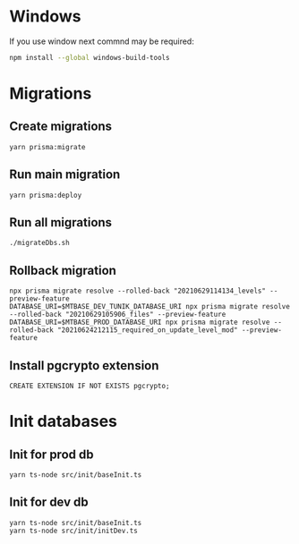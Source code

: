 
# Windows
If you use window next commnd may be required:
```sh
npm install --global windows-build-tools
```

# Migrations

## Create migrations
```
yarn prisma:migrate
```

## Run main migration
```
yarn prisma:deploy
```

## Run all migrations
```
./migrateDbs.sh
```

## Rollback migration
```
npx prisma migrate resolve --rolled-back "20210629114134_levels" --preview-feature
DATABASE_URI=$MTBASE_DEV_TUNIK_DATABASE_URI npx prisma migrate resolve --rolled-back "20210629105906_files" --preview-feature
DATABASE_URI=$MTBASE_PROD_DATABASE_URI npx prisma migrate resolve --rolled-back "20210624212115_required_on_update_level_mod" --preview-feature
```

## Install pgcrypto extension
```
CREATE EXTENSION IF NOT EXISTS pgcrypto;
```

# Init databases

## Init for prod db
```
yarn ts-node src/init/baseInit.ts
```

## Init for dev db
```
yarn ts-node src/init/baseInit.ts
yarn ts-node src/init/initDev.ts
```
